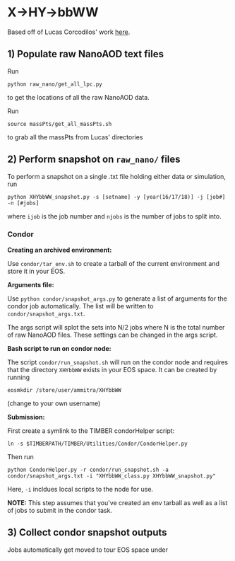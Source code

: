 # X->HY->bbWW
Based off of Lucas Corcodilos' work [here](https://github.com/lcorcodilos/TopHBoostedAllHad).

## 1) Populate raw NanoAOD text files
Run
 
```
python raw_nano/get_all_lpc.py
``` 

to get the locations of all the raw NanoAOD data.

Run 

```
source massPts/get_all_massPts.sh
```

to grab all the massPts from Lucas' directories

## 2) Perform snapshot on `raw_nano/` files
To perform a snapshot on a single .txt file holding either data or simulation, run

```
python XHYbbWW_snapshot.py -s [setname] -y [year(16/17/18)] -j [job#] -n [#jobs]
```

where `ijob` is the job number and `njobs` is the number of jobs to split into.

### **Condor**

**Creating an archived environment:**

Use `condor/tar_env.sh` to create a tarball of the current environment and store it in your EOS.

**Arguments file:**

Use `python condor/snapshot_args.py` to generate a list of arguments for the condor job automatically. The list will be written to `condor/snapshot_args.txt`.

The args script will splot the sets into N/2 jobs where N is the total number of raw NanoAOD files. These settings can be changed in the args script.

**Bash script to run on condor node:**

The script `condor/run_snapshot.sh` will run on the condor node and requires that the directory `XHYbbWW` exists in your EOS space. It can be created by running

```
eosmkdir /store/user/ammitra/XHYbbWW
```

(change to your own username)

**Submission:**

First create a symlink to the TIMBER condorHelper script:

```
ln -s $TIMBERPATH/TIMBER/Utilities/Condor/CondorHelper.py
```

Then run 

```
python CondorHelper.py -r condor/run_snapshot.sh -a condor/snapshot_args.txt -i "XHYbbWW_class.py XHYbbWW_snapshot.py"
```

Here, `-i` incldues local scripts to the node for use.


**NOTE:** This step assumes that you've created an env tarball as well as a list of jobs to submit in the condor task.

## 3) Collect condor snapshot outputs
Jobs automatically get moved to tour EOS space under
